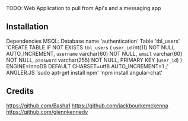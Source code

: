 <snippet>
  <content><![CDATA[
# ${1:Web Project}

TODO: Web Application to pull from Api's and a messaging app

## Installation

Dependencies
MSQL:
Database name 'authentication'
Table 'tbl_users'
'CREATE TABLE IF NOT EXISTS `tbl_users` (
  `user_id` int(11) NOT NULL AUTO_INCREMENT,
  `username` varchar(60) NOT NULL,
  `email` varchar(60) NOT NULL,
  `password` varchar(255) NOT NULL,
  PRIMARY KEY (`user_id`)
) ENGINE=InnoDB  DEFAULT CHARSET=utf8 AUTO_INCREMENT=1 ;'
ANGLER.JS 
'sudo apt-get install npm'
'npm install angular-chat'


## Credits
https://github.com/Basha1
https://github.com/jackbourkemckenna
https://github.com/glennkennedy
